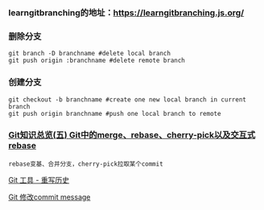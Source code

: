 ### learngitbranching的地址：https://learngitbranching.js.org/

### 删除分支
    git branch -D branchname #delete local branch
    git push origin :branchname #delete remote branch
    
### 创建分支
    git checkout -b branchname #create one new local branch in current branch
    git push origin branchname #push one local branch to remote

### [Git知识总览(五) Git中的merge、rebase、cherry-pick以及交互式rebase](https://www.cnblogs.com/ludashi/p/8213550.html)
    rebase变基、合并分支，cherry-pick拉取某个commit

[Git 工具 - 重写历史](https://git-scm.com/book/zh/v2/Git-%E5%B7%A5%E5%85%B7-%E9%87%8D%E5%86%99%E5%8E%86%E5%8F%B2)

[Git 修改commit message](https://www.cnblogs.com/revel171226/p/9208589.html)
